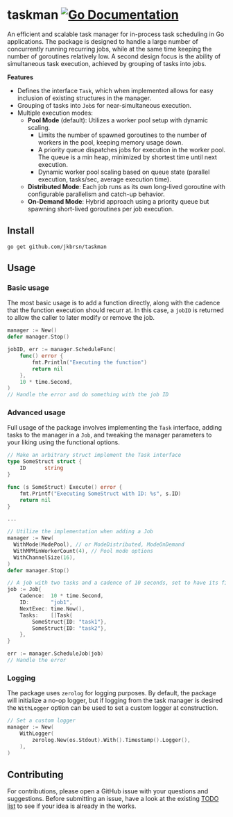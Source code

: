 # taskman [![Go Documentation](http://img.shields.io/badge/go-documentation-blue.svg?style=flat-square)][godocs]

[godocs]: http://godoc.org/github.com/jkbrsn/taskman

An efficient and scalable task manager for in-process task scheduling in Go applications. The package is designed to handle a large number of concurrently running recurring jobs, while at the same time keeping the number of goroutines relatively low. A second design focus is the ability of simultaneous task execution, achieved by grouping of tasks into jobs.

**Features**

- Defines the interface `Task`, which when implemented allows for easy inclusion of existing structures in the manager.
- Grouping of tasks into `Job`s for near-simultaneous execution.
- Multiple execution modes:
  - **Pool Mode** (default): Utilizes a worker pool setup with dynamic scaling.
    - Limits the number of spawned goroutines to the number of workers in the pool, keeping memory usage down.
    - A priority queue dispatches jobs for execution in the worker pool. The queue is a min heap, minimized by shortest time until next execution.
    - Dynamic worker pool scaling based on queue state (parallel execution, tasks/sec, average execution time).
  - **Distributed Mode**: Each job runs as its own long-lived goroutine with configurable parallelism and catch-up behavior.
  - **On-Demand Mode**: Hybrid approach using a priority queue but spawning short-lived goroutines per job execution.

## Install

```
go get github.com/jkbrsn/taskman
```

## Usage

### Basic usage

The most basic usage is to add a function directly, along with the cadence that the function execution should recurr at. In this case, a `jobID` is returned to allow the caller to later modify or remove the job.

```go
manager := New()
defer manager.Stop()

jobID, err := manager.ScheduleFunc(
    func() error {
        fmt.Println("Executing the function")
        return nil
    },
    10 * time.Second,
)
// Handle the error and do something with the job ID
```

### Advanced usage

Full usage of the package involves implementing the `Task` interface, adding tasks to the manager in a `Job`, and tweaking the manager parameters to your liking using the functional options.

```go
// Make an arbitrary struct implement the Task interface
type SomeStruct struct {
	ID      string
}

func (s SomeStruct) Execute() error {
	fmt.Printf("Executing SomeStruct with ID: %s", s.ID)
	return nil
}

...

// Utilize the implementation when adding a Job
manager := New(
  WithMode(ModePool), // or ModeDistributed, ModeOnDemand
  WithMPMinWorkerCount(4), // Pool mode options
  WithChannelSize(16),
)
defer manager.Stop()

// A job with two tasks and a cadence of 10 seconds, set to have its first execution immediately
job := Job{
    Cadence:  10 * time.Second,
    ID:       "job1",
    NextExec: time.Now(),
    Tasks:    []Task{
        SomeStruct{ID: "task1"},
        SomeStruct{ID: "task2"},
    },
}

err := manager.ScheduleJob(job)
// Handle the error
```

### Logging

The package uses `zerolog` for logging purposes. By default, the package will initialize a no-op logger, but if logging from the task manager is desired the `WithLogger` option can be used to set a custom logger at construction.

```go
// Set a custom logger
manager := New(
    WithLogger(
        zerolog.New(os.Stdout).With().Timestamp().Logger(),
    ),
)
```

## Contributing

For contributions, please open a GitHub issue with your questions and suggestions. Before submitting an issue, have a look at the existing [TODO list](TODO.md) to see if your idea is already in the works.
